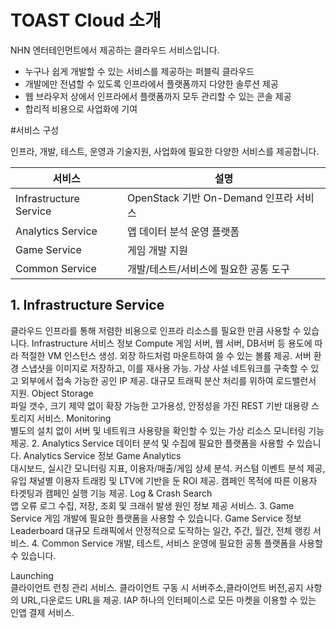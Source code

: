 # TOAST Cloud 소개

NHN 엔터테인먼트에서 제공하는 클라우드 서비스입니다.

- 누구나 쉽게 개발할 수 있는 서비스를 제공하는 퍼블릭 클라우드
- 개발에만 전념할 수 있도록 인프라에서 플랫폼까지 다양한 솔루션 제공
- 웹 브라우저 상에서 인프라에서 플랫폼까지 모두 관리할 수 있는 콘솔 제공
- 합리적 비용으로 사업화에 기여

#서비스 구성

인프라, 개발, 테스트, 운영과 기술지원, 사업화에 필요한 다양한 서비스를 제공합니다.

|서비스|설명|
|---|---|
|Infrastructure Service|OpenStack 기반 On-Demand 인프라 서비스|
|Analytics Service|앱 데이터 분석 운영 플랫폼|
|Game Service|게임 개발 지원|
|Common Service|개발/테스트/서비스에 필요한 공통 도구|

## 1. Infrastructure Service
클라우드 인프라를 통해 저렴한 비용으로 인프라 리소스를 필요한 만큼 사용할 수 있습니다.
Infrastructure 서비스 정보
Compute	
게임 서버, 웹 서버, DB서버 등 용도에 따라 적절한 VM 인스턴스 생성.
외장 하드처럼 마운트하여 쓸 수 있는 볼륨 제공.
서버 환경 스냅샷을 이미지로 저장하고, 이를 재사용 가능.
가상 사설 네트워크를 구축할 수 있고 외부에서 접속 가능한 공인 IP 제공.
대규모 트래픽 분산 처리를 위하여 로드밸런서 지원.
Object Storage	
파일 갯수, 크기 제약 없이 확장 가능한 고가용성, 안정성을 가진 REST 기반 대용량 
스토리지 서비스.
Monitoring	
별도의 설치 없이 서버 및 네트워크 사용량을 확인할 수 있는 가상 리소스 모니터링 
기능 제공.
2. Analytics Service
데이터 분석 및 수집에 필요한 플랫폼을 사용할 수 있습니다.
Analytics Service 정보
Game Analytics	
대시보드, 실시간 모니터링 지표, 이용자/매출/게임 상세 분석.
커스텀 이벤트 분석 제공, 유입 채널별 이용자 트래킹 및 LTV에 기반을 둔 ROI 제공.
캠페인 목적에 따른 이용자 타겟팅과 캠페인 실행 기능 제공.
Log & Crash Search	
앱 오류 로그 수집, 저장, 조회 및 크래쉬 발생 원인 정보 제공 서비스.
3. Game Service
게임 개발에 필요한 플랫폼을 사용할 수 있습니다.
Game Service 정보
Leaderboard	
대규모 트래픽에서 안정적으로 도작하는 일간, 주간, 월간, 전체 랭킹 서비스.
4. Common Service
개발, 테스트, 서비스 운영에 필요한 공통 플랫폼을 사용할 수 있습니다.

Launching	
클라이언트 런칭 관리 서비스.
클라이언트 구동 시 서버주소,클라이언트 버전,공지 사항의 URL,다운로드 URL을 제공.
IAP	
하나의 인터페이스로 모든 마켓을 이용할 수 있는 인앱 결제 서비스.
